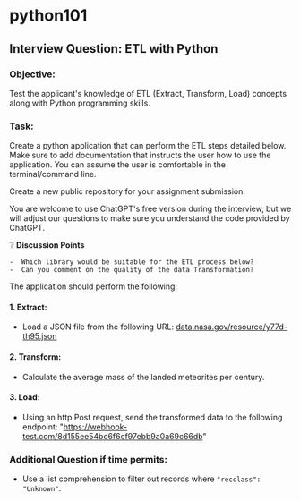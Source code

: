 # python101

## Interview Question: ETL with Python

### Objective:
Test the applicant's knowledge of ETL (Extract, Transform, Load) concepts along with Python programming skills.

### Task:
Create a python application that can perform the ETL steps detailed below. Make sure to add documentation that instructs the user how to use the application. You can assume the user is comfortable in the terminal/command line. 

Create a new public repository for your assignment submission.

You are welcome to use ChatGPT's free version during the interview, but we will adjust our questions to make sure you understand the code provided by ChatGPT. 

❔ **Discussion Points**

    -  Which library would be suitable for the ETL process below?
    -  Can you comment on the quality of the data Transformation?

The application should perform the following: 

#### 1. Extract:
- Load a JSON file from the following URL: [data.nasa.gov/resource/y77d-th95.json](https://data.nasa.gov/resource/y77d-th95.json) 

#### 2. Transform:
- Calculate the average mass of the landed meteorites per century.

#### 3. Load:
- Using an http Post request, send the transformed data to the following endpoint: "https://webhook-test.com/8d155ee54bc6f6cf97ebb9a0a69c66db"

### Additional Question if time permits:
- Use a list comprehension to filter out records where `"recclass": "Unknown"`.
